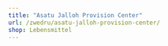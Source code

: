 ```yaml
---
title: "Asatu Jalloh Provision Center"
url: /zwedru/asatu-jalloh-provision-center/
shop: Lebensmittel
---
```

